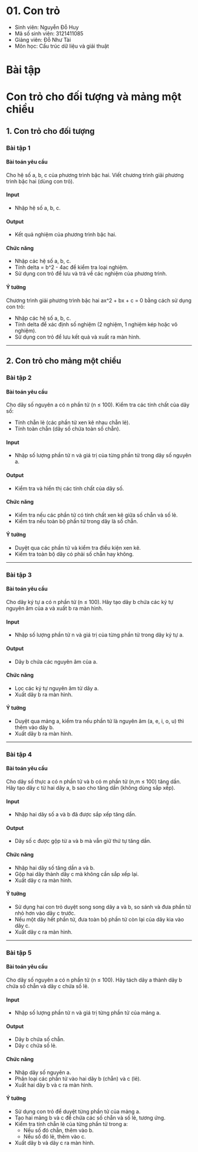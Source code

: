 # 01. Con trỏ
- Sinh viên: Nguyễn Đỗ Huy
- Mã số sinh viên: 3121411085
- Giảng viên: Đỗ Như Tài
- Môn học: Cấu trúc dữ liệu và giải thuật

# Bài tập

# Con trỏ cho đối tượng và mảng một chiều

## 1. Con trỏ cho đối tượng

### Bài tập 1

#### Bài toán yêu cầu
Cho hệ số a, b, c của phương trình bậc hai. Viết chương trình giải phương trình bậc hai (dùng con trỏ).

#### Input
- Nhập hệ số a, b, c.

#### Output
- Kết quả nghiệm của phương trình bậc hai.

#### Chức năng
- Nhập các hệ số a, b, c.
- Tính delta = b^2 - 4ac để kiểm tra loại nghiệm.
- Sử dụng con trỏ để lưu và trả về các nghiệm của phương trình.

#### Ý tưởng
Chương trình giải phương trình bậc hai ax^2 + bx + c = 0 bằng cách sử dụng con trỏ:
- Nhập các hệ số a, b, c.
- Tính delta để xác định số nghiệm (2 nghiệm, 1 nghiệm kép hoặc vô nghiệm).
- Sử dụng con trỏ để lưu kết quả và xuất ra màn hình.

---

## 2. Con trỏ cho mảng một chiều

### Bài tập 2

#### Bài toán yêu cầu
Cho dãy số nguyên a có n phần tử (n ≤ 100). Kiểm tra các tính chất của dãy số:
- Tính chẵn lẻ (các phần tử xen kẽ nhau chẵn lẻ).
- Tính toàn chẵn (dãy số chứa toàn số chẵn).

#### Input
- Nhập số lượng phần tử n và giá trị của từng phần tử trong dãy số nguyên a.

#### Output
- Kiểm tra và hiển thị các tính chất của dãy số.

#### Chức năng
- Kiểm tra nếu các phần tử có tính chất xen kẽ giữa số chẵn và số lẻ.
- Kiểm tra nếu toàn bộ phần tử trong dãy là số chẵn.

#### Ý tưởng
- Duyệt qua các phần tử và kiểm tra điều kiện xen kẽ.
- Kiểm tra toàn bộ dãy có phải số chẵn hay không.

---

### Bài tập 3

#### Bài toán yêu cầu
Cho dãy ký tự a có n phần tử (n ≤ 100). Hãy tạo dãy b chứa các ký tự nguyên âm của a và xuất b ra màn hình.

#### Input
- Nhập số lượng phần tử n và giá trị của từng phần tử trong dãy ký tự a.

#### Output
- Dãy b chứa các nguyên âm của a.

#### Chức năng
- Lọc các ký tự nguyên âm từ dãy a.
- Xuất dãy b ra màn hình.

#### Ý tưởng
- Duyệt qua mảng a, kiểm tra nếu phần tử là nguyên âm (a, e, i, o, u) thì thêm vào dãy b.
- Xuất dãy b ra màn hình.

---

### Bài tập 4

#### Bài toán yêu cầu
Cho dãy số thực a có n phần tử và b có m phần tử (n,m ≤ 100) tăng dần. Hãy tạo dãy c từ hai dãy a, b sao cho tăng dần (không dùng sắp xếp).

#### Input
- Nhập hai dãy số a và b đã được sắp xếp tăng dần.

#### Output
- Dãy số c được gộp từ a và b mà vẫn giữ thứ tự tăng dần.

#### Chức năng
- Nhập hai dãy số tăng dần a và b.
- Gộp hai dãy thành dãy c mà không cần sắp xếp lại.
- Xuất dãy c ra màn hình.

#### Ý tưởng
- Sử dụng hai con trỏ duyệt song song dãy a và b, so sánh và đưa phần tử nhỏ hơn vào dãy c trước.
- Nếu một dãy hết phần tử, đưa toàn bộ phần tử còn lại của dãy kia vào dãy c.
- Xuất dãy c ra màn hình.

---

### Bài tập 5

#### Bài toán yêu cầu
Cho dãy số nguyên a có n phần tử (n ≤ 100). Hãy tách dãy a thành dãy b chứa số chẵn và dãy c chứa số lẻ.

#### Input
- Nhập số lượng phần tử n và giá trị từng phần tử của mảng a.

#### Output
- Dãy b chứa số chẵn.
- Dãy c chứa số lẻ.

#### Chức năng
- Nhập dãy số nguyên a.
- Phân loại các phần tử vào hai dãy b (chẵn) và c (lẻ).
- Xuất hai dãy b và c ra màn hình.

#### Ý tưởng
- Sử dụng con trỏ để duyệt từng phần tử của mảng a.
- Tạo hai mảng b và c để chứa các số chẵn và số lẻ, tương ứng.
- Kiểm tra tính chẵn lẻ của từng phần tử trong a:
  - Nếu số đó chẵn, thêm vào b.
  - Nếu số đó lẻ, thêm vào c.
- Xuất dãy b và dãy c ra màn hình.
